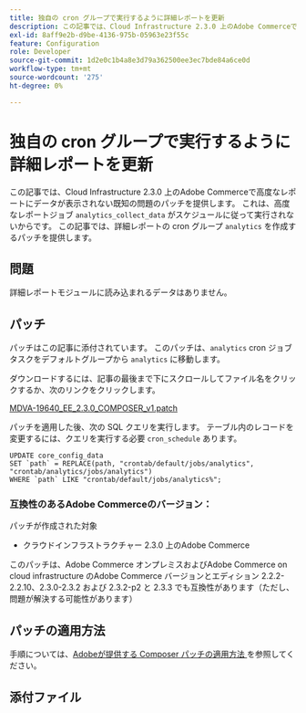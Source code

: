 ```yaml
---
title: 独自の cron グループで実行するように詳細レポートを更新
description: この記事では、Cloud Infrastructure 2.3.0 上のAdobe Commerceで高度なレポートにデータが表示されない既知の問題のパッチを提供します。 これは、高度なレポートジョブ「analytics_collect_data」がスケジュールに従って実行されないためです。 この記事では、詳細レポートの cron グループ「analytics」を作成するパッチを提供します。
exl-id: 8aff9e2b-d9be-4136-975b-05963e23f55c
feature: Configuration
role: Developer
source-git-commit: 1d2e0c1b4a8e3d79a362500ee3ec7bde84a6ce0d
workflow-type: tm+mt
source-wordcount: '275'
ht-degree: 0%

---
```


# 独自の cron グループで実行するように詳細レポートを更新

この記事では、Cloud Infrastructure 2.3.0 上のAdobe Commerceで高度なレポートにデータが表示されない既知の問題のパッチを提供します。 これは、高度なレポートジョブ `analytics_collect_data` がスケジュールに従って実行されないからです。 この記事では、詳細レポートの cron グループ `analytics` を作成するパッチを提供します。

## 問題

詳細レポートモジュールに読み込まれるデータはありません。

## パッチ

パッチはこの記事に添付されています。 このパッチは、`analytics` cron ジョブタスクをデフォルトグループから `analytics` に移動します。

ダウンロードするには、記事の最後まで下にスクロールしてファイル名をクリックするか、次のリンクをクリックします。

[MDVA-19640\_EE\_2.3.0\_COMPOSER\_v1.patch](assets/MDVA-19640_EE_2.3.0_COMPOSER_v1.patch.zip)

パッチを適用した後、次の SQL クエリを実行します。 テーブル内のレコードを変更するには、クエリを実行する必要 `cron_schedule` あります。

```
UPDATE core_config_data
SET `path` = REPLACE(path, "crontab/default/jobs/analytics", "crontab/analytics/jobs/analytics")
WHERE `path` LIKE "crontab/default/jobs/analytics%";
```

### 互換性のあるAdobe Commerceのバージョン：

パッチが作成された対象

* クラウドインフラストラクチャー 2.3.0 上のAdobe Commerce

このパッチは、Adobe Commerce オンプレミスおよびAdobe Commerce on cloud infrastructure のAdobe Commerce バージョンとエディション 2.2.2-2.2.10、2.3.0-2.3.2 および 2.3.2-p2 と 2.3.3 でも互換性があります（ただし、問題が解決する可能性があります）

## パッチの適用方法

手順については、[Adobeが提供する Composer パッチの適用方法 ](/help/how-to/general/how-to-apply-a-composer-patch-provided-by-magento.md) を参照してください。

## 添付ファイル
